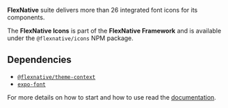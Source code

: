 **FlexNative** suite delivers more than 26 integrated font icons for its components.

The **FlexNative Icons** is part of the **FlexNative Framework** and is available under the `@flexnative/icons` NPM package.


## Dependencies
- [`@flexnative/theme-context`](https://www.npmjs.com/package/@flexnative/theme-context)
- [`expo-font`](https://docs.expo.dev/develop/user-interface/fonts/)


For more details on how to start and how to use read the [documentation](https://redonalla.github.io/flexnative/).
